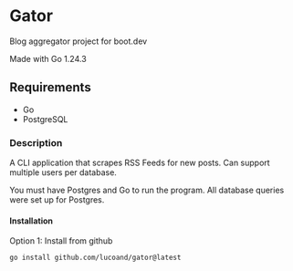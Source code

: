 # Gator

Blog aggregator project for boot.dev

Made with Go 1.24.3

## Requirements
- Go
- PostgreSQL

### Description

A CLI application that scrapes RSS Feeds for new posts.  Can support multiple users per database.

You must have Postgres and Go to run the program.  All database queries were set up for Postgres.

#### Installation

Option 1: Install from github

```console
go install github.com/lucoand/gator@latest
``````


```
```
